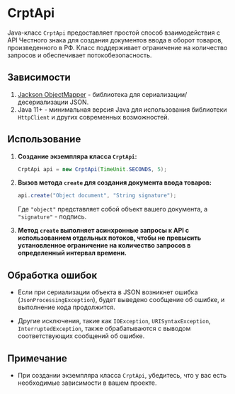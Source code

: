 # CrptApi

Java-класс `CrptApi` предоставляет простой способ взаимодействия с API Честного знака для создания документов ввода в оборот товаров, произведенного в РФ. Класс поддерживает ограничение на количество запросов и обеспечивает потокобезопасность.

## Зависимости

1. [Jackson ObjectMapper](https://github.com/FasterXML/jackson) - библиотека для сериализации/десериализации JSON.
2. Java 11+ - минимальная версия Java для использования библиотеки `HttpClient` и других современных возможностей.

## Использование

1. **Создание экземпляра класса `CrptApi`:**

    ```java
    CrptApi api = new CrptApi(TimeUnit.SECONDS, 5);
    ```

2. **Вызов метода `create` для создания документа ввода товаров:**

    ```java
    api.create("Object document", "String signature");
    ```
   Где `"оbject"` представляет собой объект вашего документа, а `"signature"` - подпись.


3. **Метод `create` выполняет асинхронные запросы к API с использованием отдельных потоков, чтобы не превысить установленное ограничение на количество запросов в определенный интервал времени.**

## Обработка ошибок

- Если при сериализации объекта в JSON возникнет ошибка (`JsonProcessingException`), будет выведено сообщение об ошибке, и выполнение кода продолжится.

- Другие исключения, такие как `IOException`, `URISyntaxException`, `InterruptedException`, также обрабатываются с выводом соответствующих сообщений об ошибке.

## Примечание

- При создании экземпляра класса `CrptApi`, убедитесь, что у вас есть необходимые зависимости в вашем проекте.